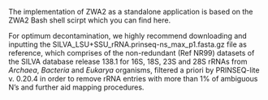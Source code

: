 The implementation of ZWA2 as a standalone application is based on the ZWA2 Bash shell scirpt which you can find here.

For optimum decontamination, we highly recommend downloading and inputting the SILVA_LSU+SSU_rRNA.prinseq-ns_max_p1.fasta.gz file as reference, which comprises of the non-redundant (Ref NR99) datasets of the SILVA database release 138.1 for 16S, 18S, 23S and 28S rRNAs from _Archaea_, _Bacteria_ and _Eukarya_ organisms, filtered a priori by PRINSEQ-lite v. 0.20.4 in order to remove rRNA entries with more than 1% of ambiguous N’s and further aid mapping procedures.
